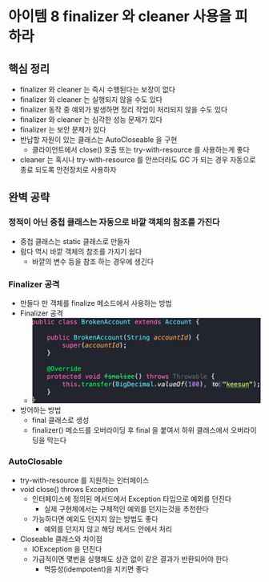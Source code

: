 # 아이템 8 finalizer 와 cleaner 사용을 피하라
## 핵심 정리
* finalizer 와 cleaner 는 즉시 수행된다는 보장이 없다
* finalizer 와 cleaner 는 실행되지 않을 수도 있다
* finalizer 동작 중 예외가 발생하면 정리 작업이 처리되지 않을 수도 있다
* finalizer 와 cleaner 는 심각한 성능 문제가 있다
* finalizer 는 보안 문제가 있다
* 반납할 자원이 있는 클래스는 AutoCloseable 을 구현
  * 클라이언트에서 close() 호출 또는 try-with-resource 를 사용하는게 좋다
* cleaner 는 혹시나 try-with-resource 를 안쓰더라도 GC 가 되는 경우 자동으로 종료 되도록 안전장치로 사용하자

## 완벽 공략
### 정적이 아닌 중첩 클래스는 자동으로 바깥 객체의 참조를 가진다
* 중첩 클래스는 static 클래스로 만들자 
* 람다 역시 바깥 객체의 참조를 가지기 쉽다
  * 바깥의 변수 등을 참조 하는 경우에 생긴다

### Finalizer 공격
* 만들다 만 객체를 finalize 메소드에서 사용하는 방법
* Finalizer 공격 
  * ![img.png](img/img.png)
* 방어하는 방법
  * final 클래스로 생성
  * finalizer() 메소드를 오버라이딩 후 final 을 붙여서 하위 클래스에서 오버라이딩을 막는다

### AutoClosable
* try-with-resource 를 지원하는 인터페이스
* void close() throws Exception
  * 인터페이스에 정의된 메서드에서 Exception 타입으로 예외를 던진다
    * 실제 구현체에서는 구체적인 예외를 던지는것을 추천한다
  * 가능하다면 예외도 던지지 않는 방법도 좋다
    * 예외를 던지지 않고 해당 메서드 안에서 처리
* Closeable 클래스와 차이점
  * IOException 을 던진다
  * 가급적이면 몇번을 실행해도 상관 없이 같은 결과가 반환되어야 한다
    * 멱등성(idempotent)을 지키면 좋다
